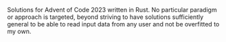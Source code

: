 Solutions for Advent of Code 2023 written in Rust. No particular paradigm or approach is targeted, beyond striving to have solutions sufficiently general to be able to read input data from any user and not be overfitted to my own.